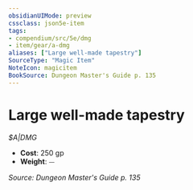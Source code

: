 ```yaml
---
obsidianUIMode: preview
cssclass: json5e-item
tags:
- compendium/src/5e/dmg
- item/gear/a-dmg
aliases: ["Large well-made tapestry"]
SourceType: "Magic Item"
NoteIcon: magicitem
BookSource: Dungeon Master's Guide p. 135
---
```

# Large well-made tapestry
*$A|DMG*  

- **Cost**: 250 gp
- **Weight**: ⏤

*Source: Dungeon Master's Guide p. 135*
